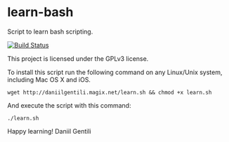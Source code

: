# learn-bash
Script to learn bash scripting.


[![Build Status](https://travis-ci.org/danog/learn-bash.svg?branch=master)](https://travis-ci.org/danog/learn-bash)



This project is licensed under the GPLv3 license.


To install this script run the following command on any Linux/Unix system, including Mac OS X and iOS.

```
wget http://daniilgentili.magix.net/learn.sh && chmod +x learn.sh
```

And execute the script with this command:
```
./learn.sh
```

Happy learning!
Daniil Gentili

